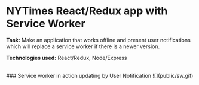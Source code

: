# NYTimes React/Redux app with Service Worker


**Task:**      Make an application that works offline and present user notifications which will replace a service worker if there is a newer version.

**Technologies used:** React/Redux, Node/Express

<br>
### Service worker in action updating by User Notification
![](public/sw.gif)